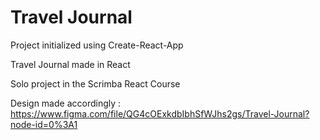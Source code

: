 # Travel Journal

Project initialized using Create-React-App

Travel Journal made in React

Solo project in the Scrimba React Course

Design made accordingly : https://www.figma.com/file/QG4cOExkdbIbhSfWJhs2gs/Travel-Journal?node-id=0%3A1


